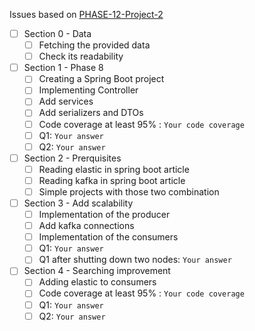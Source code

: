 Issues based on [PHASE-12-Project-2](Readme.md)

- [ ] Section 0 - Data
  - [ ] Fetching the provided data
  - [ ] Check its readability

- [ ] Section 1 - Phase 8
  - [ ] Creating a Spring Boot project
  - [ ] Implementing Controller
  - [ ] Add services
  - [ ] Add serializers and DTOs
  - [ ] Code coverage at least 95% : `Your code coverage`
  - [ ] Q1: `Your answer`
  - [ ] Q2: `Your answer`

- [ ] Section 2 - Prerquisites
  - [ ] Reading elastic in spring boot article
  - [ ] Reading kafka in spring boot article
  - [ ] Simple projects with those two combination

- [ ] Section 3 - Add scalability
  - [ ] Implementation of the producer
  - [ ] Add kafka connections
  - [ ] Implementation of the consumers
  - [ ] Q1: `Your answer`
  - [ ] Q1 after shutting down two nodes: `Your answer`

- [ ] Section 4 - Searching improvement
  - [ ] Adding elastic to consumers
  - [ ] Code coverage at least 95% : `Your code coverage`
  - [ ] Q1: `Your answer`
  - [ ] Q2: `Your answer`